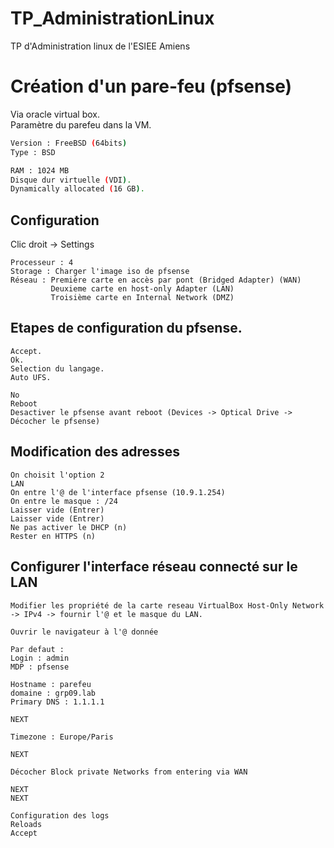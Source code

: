 # TP_AdministrationLinux
TP d'Administration linux de l'ESIEE Amiens



# Création d'un pare-feu (pfsense)

Via oracle virtual box.  
Paramètre du parefeu dans la VM.  

```bash
Version : FreeBSD (64bits)
Type : BSD

RAM : 1024 MB
Disque dur virtuelle (VDI).
Dynamically allocated (16 GB).
```

## Configuration 

Clic droit -> Settings  
```
Processeur : 4
Storage : Charger l'image iso de pfsense
Réseau : Première carte en accès par pont (Bridged Adapter) (WAN)
         Deuxieme carte en host-only Adapter (LAN)
         Troisième carte en Internal Network (DMZ)
```

## Etapes de configuration du pfsense.  

```
Accept.  
Ok.  
Selection du langage.
Auto UFS.

No
Reboot
Desactiver le pfsense avant reboot (Devices -> Optical Drive -> Décocher le pfsense)
```

## Modification des adresses

```
On choisit l'option 2
LAN
On entre l'@ de l'interface pfsense (10.9.1.254)
On entre le masque : /24
Laisser vide (Entrer)
Laisser vide (Entrer)
Ne pas activer le DHCP (n)
Rester en HTTPS (n)
```

## Configurer l'interface réseau connecté sur le LAN

```
Modifier les propriété de la carte reseau VirtualBox Host-Only Network -> IPv4 -> fournir l'@ et le masque du LAN.

Ouvrir le navigateur à l'@ donnée

Par defaut :
Login : admin
MDP : pfsense

Hostname : parefeu
domaine : grp09.lab
Primary DNS : 1.1.1.1

NEXT

Timezone : Europe/Paris

NEXT

Décocher Block private Networks from entering via WAN

NEXT
NEXT

Configuration des logs
Reloads
Accept
```


